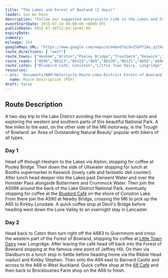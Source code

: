```yaml
---
title: "The Lakes and Forest of Bowland (2 days)"
leader: Ian Du Rose
description: "Follow our suggested motorycycle ride to the Lakes and Forest of Bowland."
eventStartDate: 2015-07-18 00:00:00 +0000 UTC
publishDate: 2015-07-18T22:03:16+01:00
expiryDate:
summary:
mileage: 354
googleMaps_URL: "https://www.google.com/maps/d/embed?mid=1SbPY1Ao_q22kDFGmv1MzvpGCELFkjFIL"
route_directions: [ "west"]
route_towns: ["Hexham","Alston","Pooley Bridge","Troutbeck","Keswick","Borrowdale","Buttermere","Newby Bridge","Kirkby Lonsdale","Caton","Lancaster","Quernmore","Slaidburn","Settle","Kirkby Stephen","Barnard Castle","West Auckland"]
route_roads: ["A696","B6323","B6324","A69","B6530","B6321","A695","A686","A689","A6","B5320","A592","A5091","A66","A591","B5289","A5086","A595","A593","A5084","A5092","A590","A65","A683","A589","B6478","B6480","B6479","B6255","A684","B6259","A685","A66","A67","B6278","A68"]
route_cafes: ["Bluebird Café, Coniston","Little Town Dairy, Longridge","The 68 Café, Toft Hill","Brockbushes Farm Shop, Corbridge"]
resources:
- src: 'documents/NAM-Motorcycle-Route-Lake-District-Forest-of-Bowland.pdf'
  name: Route Description (PDF)
draft: false
---
```


## Route Description

A two-day trip to the Lake District avoiding the main tourist hot-spots and exploring the western and southern parts of this beautiful National Park. A few miles to the east, on the other side of the M6 motorway, is the Trough of Bowland: an ‘Area of Outstanding Natural Beauty’ popular with bikers of all types. 

### Day 1

Head off through Hexham to the Lakes via Alston, stopping for coffee at Pooley Bridge. Then down the side of Ullswater stopping for lunch at Booths supermarket in Keswick (lovely cafe and fantastic deli counter). After lunch head deeper into the Lakes past Derwent Water and over the Honister Pass alongside Buttermere and Crummock Water. Then join the A5086 around the back of the Lake District National Park, eventually stopping for coffee at the [Bluebird Café](http://www.thebluebirdcafe.co.uk "Go to the Bluebird Café website") on the shore of Coniston Lake. From there join the A590 at Newby Bridge, crossing the M6 to pick up the A65 to Kirkby Lonsdale. A quick coffee stop at Devil's Bridge before heading west down the Lune Valley to an overnight stay in Lancaster.

### Day 2

Head back to Caton then turn right off the A683 to Quernmore and cross the western part of the Forest of Bowland, stopping for coffee at [Little Town Dairy](http://www.littletowndairy.co.uk/ "Go to Little Town Dairy website") near Longridge. After leaving the café head off back into the Forest of Bowland stopping at the famous view point of Jeffrey Hill. On then via Slaidburn to a lunch stop in Settle before heading home via the Ribble Head viaduct and Kirkby Stephen. Then onto the A66 east to Barnard Castle and across to the A68 in West Auckland. Quick coffee shop at the [68 Café](http://68catering.co.uk/cafe.aspx "Go to the 68 Café website") and then back to Brockbushes Farm shop on the A69 to finish.
